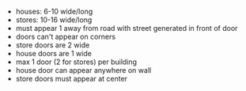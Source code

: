 - houses: 6-10 wide/long
- stores: 10-16 wide/long
- must appear 1 away from road with street generated in front of door
- doors can't appear on corners
- store doors are 2 wide
- house doors are 1 wide
- max 1 door (2 for stores) per building
- house door can appear anywhere on wall
- store doors must appear at center